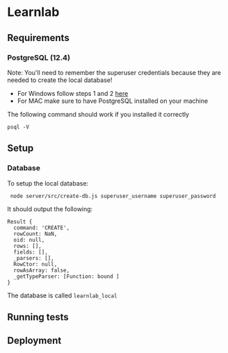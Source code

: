# Learnlab

## Requirements
### PostgreSQL (12.4)
Note: You'll need to remember the superuser credentials because they are needed to create the local database!
  * For Windows follow steps 1 and 2 [here](https://www.microfocus.com/documentation/idol/IDOL_12_0/MediaServer/Guides/html/English/Content/Getting_Started/Configure/_TRN_Set_up_PostgreSQL.htm)
  * For MAC make sure to have PostgreSQL installed on your machine

The following command should work if you installed it correctly
```
psql -V
```


## Setup
### Database
To setup the local database:
```
 node server/src/create-db.js superuser_username superuser_password
```
It should output the following:
```
Result {
  command: 'CREATE',
  rowCount: NaN,
  oid: null,
  rows: [],
  fields: [],
  _parsers: [],
  RowCtor: null,
  rowAsArray: false,
  _getTypeParser: [Function: bound ]
}
```
The database is called `learnlab_local`

## Running tests

## Deployment

